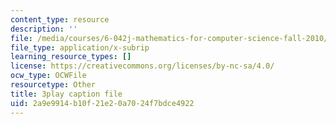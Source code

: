 ```yaml
---
content_type: resource
description: ''
file: /media/courses/6-042j-mathematics-for-computer-science-fall-2010/2a9e9914b10f21e20a7024f7bdce4922_h9wxtqoa1jY.srt
file_type: application/x-subrip
learning_resource_types: []
license: https://creativecommons.org/licenses/by-nc-sa/4.0/
ocw_type: OCWFile
resourcetype: Other
title: 3play caption file
uid: 2a9e9914-b10f-21e2-0a70-24f7bdce4922
---
```

